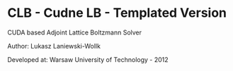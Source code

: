 CLB - Cudne LB - Templated Version
===
CUDA based Adjoint Lattice Boltzmann Solver

Author: Lukasz Laniewski-Wollk

Developed at: Warsaw University of Technology - 2012
